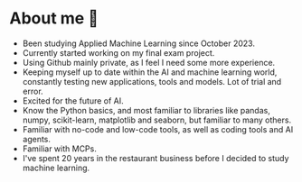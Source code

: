 # About me 👋






- Been studying Applied Machine Learning since October 2023.
- Currently started working on my final exam project. 
- Using Github mainly private, as I feel I need some more experience.
- Keeping myself up to date within the AI and machine learning world, constantly testing new applications, tools and models. Lot of trial and error.
- Excited for the future of AI.
- Know the Python basics, and most familiar to libraries like pandas, numpy, scikit-learn, matplotlib and seaborn, but familiar to many others.
- Familiar with no-code and low-code tools, as well as coding tools and AI agents.
- Familiar with MCPs.
- I've spent 20 years in the restaurant business before I decided to study machine learning. 


